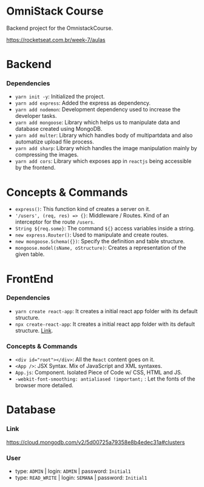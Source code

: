 # OmniStack Course
Backend project for the OmnistackCourse.

https://rocketseat.com.br/week-7/aulas

# Backend

### Dependencies
- `yarn init -y`: Initialized the project.
- `yarn add express`: Added the express as dependency.
- `yarn add nodemon`: Development dependency used to increase the developer tasks.
- `yarn add mongoose`: Library which helps us to manipulate data and database created using MongoDB.
- `yarn add multer`: Library which handles body of multipartdata and also automatize upload file process.
- `yarn add sharp`: Library which handles the image manipulation mainly by compressing the images.
- `yarn add cors`: Library which exposes app in `reactjs` being accessible by the frontend.

# Concepts & Commands
- `express()`: This function kind of creates a server on it.
- `'/users', (req, res) => {}`: Middleware / Routes. Kind of an interceptor for the route `/users`.
- `String ${req.some}`: The command `${}` access variables inside a string.
- `new express.Router()`: Used to manipulate and create routes.
- `new mongoose.Schema({})`: Specify the definition and table structure.
- `mongoose.model(sName, oStructure)`: Creates a representation of the given table.

# FrontEnd

### Dependencies
- `yarn create react-app`: It creates a initial react app folder with its default structure.
- `npx create-react-app`: It creates a initial react app folder with its default structure. [Link](https://github.com/facebook/create-react-app/issues/3614).

### Concepts & Commands
- `<div id="root"></div>`: All the `React` content goes on it.
- `<App />`: JSX Syntax. Mix of JavaScript and XML syntaxes.
- `App.js`: Component. Isolated Piece of Code w/ CSS, HTML and JS.
- `-webkit-font-smoothing: antialiased !important;` : Let the fonts of the browser more detailed.

# Database

### Link
https://cloud.mongodb.com/v2/5d00725a79358e8b4edec31a#clusters

### User
- type: `ADMIN` | login: `ADMIN` | password: `Initial1`
- type: `READ_WRITE` | login: `SEMANA` | password: `Initial1`
